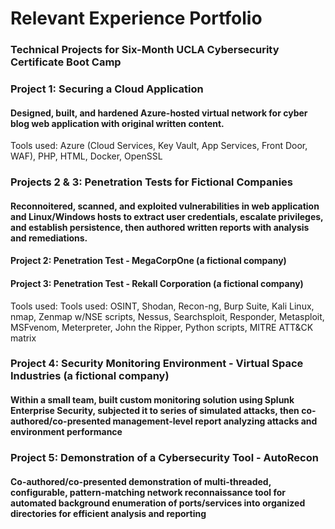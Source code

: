 # Relevant Experience Portfolio
### Technical Projects for Six-Month UCLA Cybersecurity Certificate Boot Camp
### Project 1: Securing a Cloud Application
#### Designed, built, and hardened Azure-hosted virtual network for cyber blog web application with original written content.
Tools used: Azure (Cloud Services, Key Vault, App Services, Front Door, WAF), PHP, HTML, Docker, OpenSSL
### Projects 2 & 3: Penetration Tests for Fictional Companies
#### Reconnoitered, scanned, and exploited vulnerabilities in web application and Linux/Windows hosts to extract user credentials, escalate privileges, and establish persistence, then authored written reports with analysis and remediations.
#### Project 2: Penetration Test - MegaCorpOne (a fictional company)
#### Project 3: Penetration Test - Rekall Corporation (a fictional company)
Tools used: Tools used: OSINT, Shodan, Recon-ng, Burp Suite, Kali Linux, nmap, Zenmap w/NSE scripts, Nessus, Searchsploit, Responder, Metasploit, MSFvenom, Meterpreter, John the Ripper, Python scripts, MITRE ATT&CK matrix
### Project 4: Security Monitoring Environment - Virtual Space Industries (a fictional company)
#### Within a small team, built custom monitoring solution using Splunk Enterprise Security, subjected it to series of simulated attacks, then co-authored/co-presented management-level report analyzing attacks and environment performance
### Project 5: Demonstration of a Cybersecurity Tool - AutoRecon
#### Co-authored/co-presented demonstration of multi-threaded, configurable, pattern-matching network reconnaissance tool for automated background enumeration of ports/services into organized directories for efficient analysis and reporting
